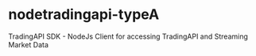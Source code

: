 # nodetradingapi-typeA
TradingAPI SDK - NodeJs Client for accessing TradingAPI and Streaming Market Data
